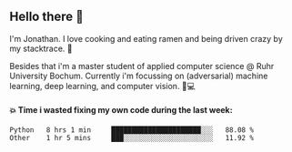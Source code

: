 ## Hello there 👋

I'm Jonathan. I love cooking and eating ramen and being driven crazy by my stacktrace. 🍜

Besides that i'm a master student of applied computer science @ Ruhr University Bochum. 
Currently i'm focussing on (adversarial) machine learning, deep learning, and computer vision. 🔬💻

#### 💥 Time i wasted fixing my own code during the last week:

<!--START_SECTION:waka-->

```text
Python   8 hrs 1 min     ██████████████████████░░░   88.08 %
Other    1 hr 5 mins     ███░░░░░░░░░░░░░░░░░░░░░░   11.92 %
```

<!--END_SECTION:waka-->
